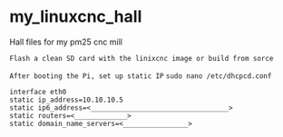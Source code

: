 # my_linuxcnc_hall
Hall files for my pm25 cnc mill

`Flash a clean SD card with the linixcnc image or build from sorce`

``After booting the Pi, set up static IP``
`
sudo nano /etc/dhcpcd.conf
`
```
interface eth0
static ip_address=10.10.10.5
static ip6_address=<__________________________________>
static routers=<_____________>
static domain_name_servers=<________________>
```
